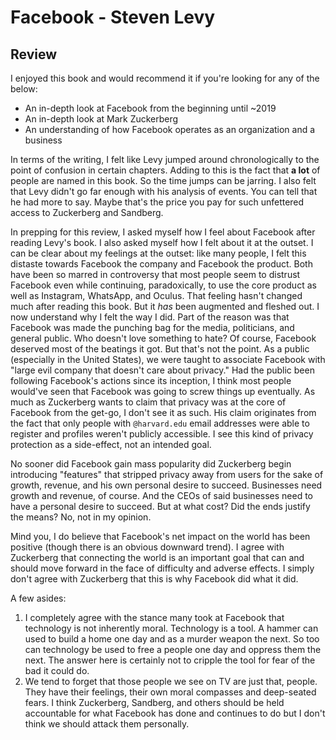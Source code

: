 # Facebook - Steven Levy

## Review
I enjoyed this book and would recommend it if you're looking for any of the below:

- An in-depth look at Facebook from the beginning until ~2019
- An in-depth look at Mark Zuckerberg
- An understanding of how Facebook operates as an organization and a business

In terms of the writing, I felt like Levy jumped around chronologically to the point of confusion in certain chapters. Adding to this is the fact that **a lot** of people are named in this book. So the time jumps can be jarring. I also felt that Levy didn't go far enough with his analysis of events. You can tell that he had more to say. Maybe that's the price you pay for such unfettered access to Zuckerberg and Sandberg.

In prepping for this review, I asked myself how I feel about Facebook after reading Levy's book. I also asked myself how I felt about it at the outset. I can be clear about my feelings at the outset: like many people, I felt this distaste towards Facebook the company and Facebook the product. Both have been so marred in controversy that most people seem to distrust Facebook even while continuing, paradoxically, to use the core product as well as Instagram, WhatsApp, and Oculus. That feeling hasn't changed much after reading this book. But it _has_ been augmented and fleshed out. I now understand why I felt the way I did. Part of the reason was that Facebook was made the punching bag for the media, politicians, and general public. Who doesn't love something to hate? Of course, Facebook deserved most of the beatings it got. But that's not the point. As a public (especially in the United States), we were taught to associate Facebook with "large evil company that doesn't care about privacy." Had the public been following Facebook's actions since its inception, I think most people would've seen that Facebook was going to screw things up eventually. As much as Zuckerberg wants to claim that privacy was at the core of Facebook from the get-go, I don't see it as such. His claim originates from the fact that only people with `@harvard.edu` email addresses were able to register and profiles weren't publicly accessible. I see this kind of privacy protection as a side-effect, not an intended goal.

No sooner did Facebook gain mass popularity did Zuckerberg begin introducing "features" that stripped privacy away from users for the sake of growth, revenue, and his own personal desire to succeed. Businesses need growth and revenue, of course. And the CEOs of said businesses need to have a personal desire to succeed. But at what cost? Did the ends justify the means? No, not in my opinion.

Mind you, I do believe that Facebook's net impact on the world has been positive (though there is an obvious downward trend). I agree with Zuckerberg that connecting the world is an important goal that can and should move forward in the face of difficulty and adverse effects. I simply don't agree with Zuckerberg that this is why Facebook did what it did.

A few asides:

1. I completely agree with the stance many took at Facebook that technology is not inherently moral. Technology is a tool. A hammer can used to build a home one day and as a murder weapon the next. So too can technology be used to free a people one day and oppress them the next. The answer here is certainly not to cripple the tool for fear of the bad it could do.
2. We tend to forget that those people we see on TV are just that, people. They have their feelings, their own moral compasses and deep-seated fears. I think Zuckerberg, Sandberg, and others should be held accountable for what Facebook has done and continues to do but I don't think we should attack them personally.